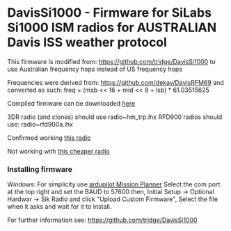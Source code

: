 # DavisSi1000 - Firmware for SiLabs Si1000 ISM radios for AUSTRALIAN Davis ISS weather protocol

This firmware is modified from: https://github.com/tridge/DavisSi1000
to use Australian frequency hops instead of US frequency hops

Frequencies were derived from: https://github.com/dekay/DavisRFM69
and converted as such:
freq = (msb << 16 + mid << 8 + lsb) * 61.03515625

Compiled firmware can be downloaded [here](https://sabercathost.com/folder/84109/DavisSi1000AU)

3DR radio (and clones) should use radio~hm_trp.ihx
RFD900 radios should use: radio~rfd900a.ihx

Confirmed working [this radio](https://www.amazon.com.au/Readytosky-Telemetry-915Mhz-pixhawk-controller/dp/B01DHV4DVA/ref=sr_1_fkmr0_1?ie=UTF8&qid=1528870379&sr=8-1-fkmr0&keywords=YKS+3DR+Radio+Telemetry+Kit+915Mhz+Module+Open+Source+for+APM+2.6+2.8+Pixhawk+RC+Quadcopter)

Not working with [this cheaper radio](https://www.ebay.com/p/3dr-Radio-Telemetry-Kit-915mhz-Module-Open-Source-for-Apm2-52-2-6-2-8-Pixhawk-US/509699912?iid=263577076048&chn=ps)

### Installing firmware
Windows:
For simplicity use [ardupilot Mission Planner](http://ardupilot.org/planner/)
Select the com port at the top right and set the BAUD to 57600 then,
Initial Setup -> Optional Hardwar -> Sik Radio and click "Upload Custom Firmware",
Select the file when it asks and wait for it to install.

For further information see: https://github.com/tridge/DavisSi1000